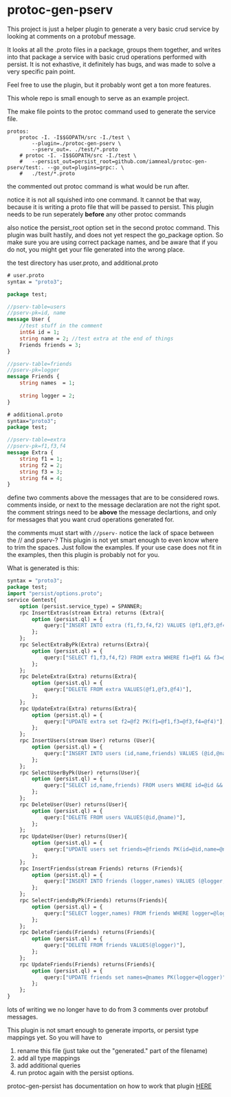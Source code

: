 # protoc-gen-pserv

This project is just a helper plugin to generate a very basic crud service by looking at comments on a protobuf message.

It looks at all the .proto files in a package, groups them together, and writes into that package a service with basic crud
operations performed with persist.  It is not exhastive, it definitely has bugs, and was made to solve a very specific pain point.

Feel free to use the plugin,  but it probably wont get a ton more features.


This whole repo is small enough to serve as an example project.

The make file points to the protoc command used to generate the service file.

```make
protos:
	protoc -I. -I$$GOPATH/src -I./test \
		--plugin=./protoc-gen-pserv \
		--pserv_out=. ./test/*.proto
	# protoc -I. -I$$GOPATH/src -I./test \
	# 	--persist_out=persist_root=github.com/iamneal/protoc-gen-pserv/test:. --go_out=plugins=grpc:. \
	# 	./test/*.proto
```
the commented out protoc command is what would be run after.

notice it is not all squished into one command.  It cannot be that way, because it is writing a proto file that will
be passed to persist.  This plugin needs to be run seperately __before__ any other protoc commands



also notice the persist_root  option set in the second protoc command.  This plugin was built hastily, and does not yet respect the go_package option.  So make sure you are using correct package names,  and be aware that if you do not,  you might get your file generated into the wrong place.


the test directory has user.proto, and additional.proto
```proto
# user.proto
syntax = "proto3";

package test;

//pserv-table=users
//pserv-pk=id, name
message User {
    //test stuff in the comment    
	int64 id = 1;
	string name = 2; //test extra at the end of things
	Friends friends = 3;
}

//pserv-table=friends
//pserv-pk=logger
message Friends {
    string names  = 1;
    
    string logger = 2;
}

# additional.proto
syntax="proto3";
package test;

//pserv-table=extra
//pserv-pk=f1,f3,f4
message Extra {
    string f1 = 1;
    string f2 = 2;
    string f3 = 3;
    string f4 = 4;
}
```

define two comments above the messages that are to be considered rows.  
comments inside, or next to the message declaration are not the right spot.
the comment strings need to be __above__ the message declartions, and only for messages that you want crud operations
generated for.


the comments must start with ```//pserv-```  notice the lack of space between the // and pserv-? This plugin
is not yet smart enough to even know where to trim the spaces. Just follow the examples.  If your use case does not fit in
the examples, then this plugin is probably not for you.


What is generated is this:
```proto
syntax = "proto3";
package test;
import "persist/options.proto";
service Gentest{
	option (persist.service_type) = SPANNER;
	rpc InsertExtras(stream Extra) returns (Extra){
		option (persist.ql) = {
			query:["INSERT INTO extra (f1,f3,f4,f2) VALUES (@f1,@f3,@f4,@f2)"],
		};
	};
	rpc SelectExtraByPk(Extra) returns(Extra){
		option (persist.ql) = {
			query:["SELECT f1,f3,f4,f2) FROM extra WHERE f1=@f1 && f3=@f3 && f4=@f4"],
		};
	};
	rpc DeleteExtra(Extra) returns(Extra){
		option (persist.ql) = {
			query:["DELETE FROM extra VALUES(@f1,@f3,@f4)"],
		};
	};
	rpc UpdateExtra(Extra) returns(Extra){
		option (persist.ql) = {
			query:["UPDATE extra set f2=@f2 PK(f1=@f1,f3=@f3,f4=@f4)"],
		};
	};
	rpc InsertUsers(stream User) returns (User){
		option (persist.ql) = {
			query:["INSERT INTO users (id,name,friends) VALUES (@id,@name,@friends)"],
		};
	};
	rpc SelectUserByPk(User) returns(User){
		option (persist.ql) = {
			query:["SELECT id,name,friends) FROM users WHERE id=@id && name=@name"],
		};
	};
	rpc DeleteUser(User) returns(User){
		option (persist.ql) = {
			query:["DELETE FROM users VALUES(@id,@name)"],
		};
	};
	rpc UpdateUser(User) returns(User){
		option (persist.ql) = {
			query:["UPDATE users set friends=@friends PK(id=@id,name=@name)"],
		};
	};
	rpc InsertFriendss(stream Friends) returns (Friends){
		option (persist.ql) = {
			query:["INSERT INTO friends (logger,names) VALUES (@logger,@names)"],
		};
	};
	rpc SelectFriendsByPk(Friends) returns(Friends){
		option (persist.ql) = {
			query:["SELECT logger,names) FROM friends WHERE logger=@logger"],
		};
	};
	rpc DeleteFriends(Friends) returns(Friends){
		option (persist.ql) = {
			query:["DELETE FROM friends VALUES(@logger)"],
		};
	};
	rpc UpdateFriends(Friends) returns(Friends){
		option (persist.ql) = {
			query:["UPDATE friends set names=@names PK(logger=@logger)"],
		};
	};
}
```

lots of writing we no longer have to do from 3 comments over protobuf messages.


This plugin is not smart enough to generate imports,  or persist type mappings yet.  So you will have to 
1. rename this file (just take out the "generated." part of the filename)
1. add all type mappings
1. add additional queries
1. run protoc again with the persist options.


protoc-gen-persist has documentation on how to work that plugin [HERE](https://github.com/tcncloud/protoc-gen-persist/tree/master)